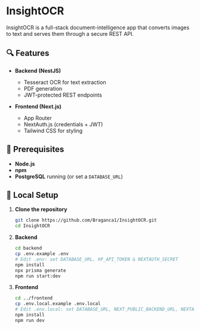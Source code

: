 # InsightOCR

InsightOCR is a full-stack document-intelligence app that converts images to text and serves them through a secure REST API.

## 🔍 Features

- **Backend (NestJS)**
  - Tesseract OCR for text extraction  
  - PDF generation  
  - JWT-protected REST endpoints  

- **Frontend (Next.js)**
  - App Router  
  - NextAuth.js (credentials + JWT)  
  - Tailwind CSS for styling  

## 🎯 Prerequisites

- **Node.js**  
- **npm**  
- **PostgreSQL** running (or set a `DATABASE_URL`)

## 💾 Local Setup

1. **Clone the repository**  
   ```bash
   git clone https://github.com/Braganca1/InsightOCR.git
   cd InsightOCR

2. **Backend**
    ```bash
    cd backend
    cp .env.example .env
    # Edit .env: set DATABASE_URL, HF_API_TOKEN & NEXTAUTH_SECRET
    npm install
    npx prisma generate
    npm run start:dev


3. **Frontend**
    ```bash
    cd ../frontend
    cp .env.local.example .env.local
    # Edit .env.local: set DATABASE_URL, NEXT_PUBLIC_BACKEND_URL, NEXTAUTH_URL & NEXTAUTH_SECRET
    npm install
    npm run dev